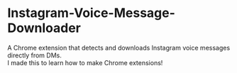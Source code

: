 # Instagram-Voice-Message-Downloader
A Chrome extension that detects and downloads Instagram voice messages directly from DMs. <br>
I made this to learn how to make Chrome extensions!
